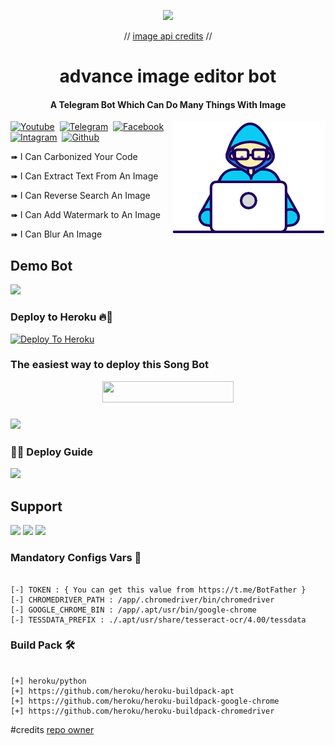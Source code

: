 <p align="center"><a href="https://t.me/slbotzone"><img src="https://telegra.ph/file/0a91e9228290e7c6d8ea5.jpg" width="500"></a></p> 
<p align='center'>// <a href="https://dribbble.com/Dangerdom">image api credits</a> //</p>

<h1 align="center">advance image editor bot </h1>

<h4 align="center">A Telegram Bot Which Can Do Many Things With Image</h4>
<img align="right" src="https://github.com/RazorKenway/RazorKenway/raw/main/Developer.gif" style="max-width:100%;">

[![Youtube](https://img.shields.io/badge/YouTube%20Channel-ff0000?style=flat&labelColor=224242&logoColor=white&for-the-badge&logo=youtube)](https://www.youtube.com/channel/UCvYfJcTr8RY72dIapzMqFQA?sub_confirmation=1)&nbsp;
[![Telegram](https://img.shields.io/badge/Bemro%20Team-003245?style=flat&labelColor=224242&logoColor=white&for-the-badge&logo=telegram)](https://t.me/slbotzone)&nbsp;
[![Facebook](https://img.shields.io/badge/Follow%20me%20on%20Facebook-2533cf?style=flat&labelColor=224242&logoColor=white&for-the-badge&logo=facebook)](https://www.facebook.com/SL-Geek-Show-yt-103654258471929/)&nbsp;
[![Intagram](https://img.shields.io/badge/Follow%20me%20on%20Instagram-4d267a?style=style=flat&labelColor=224242&logoColor=white&for-the-badge&logo=instagram)](https://www.instagram.com/sl_geek_show/)&nbsp;
[![Github](https://img.shields.io/badge/Github-000000?style=style=flat&labelColor=224242&logoColor=white&for-the-badge&logo=github)](https://github.com/youtubeslgeekshow) 

<p> ➠ I Can Carbonized Your Code </p>
<p> ➠ I Can Extract Text From An Image</p>
<p> ➠ I Can Reverse Search An Image</p>
<p> ➠ I Can Add Watermark to An Image</p>
<p> ➠ I Can Blur An Image</p>

## Demo Bot


<a href="https://t.me/theimagebot"><img src="https://img.shields.io/badge/Bot%20Status%20-Up-%3CCOLOR%3E"></a>

### Deploy to Heroku 🔥🕺 

[![Deploy To Heroku](https://www.herokucdn.com/deploy/button.svg)](https://heroku.com/deploy?template=https://github.com/Hasindu-Himasara/advance-image-tool-bot)

###              The easiest way to deploy this Song Bot
<p align="center"><a href="https://heroku.com/deploy?template=https://github.com/youtubeslgeekshow/advance-image-tool-bot"> <img src="https://img.shields.io/badge/Deploy%20To%20Heroku-blue?style=for-the-badge&logo=heroku" width="210" height="34.45"/></a></p>


###   <a href="https://www.youtube.com/channel/UCvYfJcTr8RY72dIapzMqFQA?sub_confirmation=1"><img src="https://img.shields.io/badge/How%20To-Deploy-red.svg?logo=Youtube"></a>
###  🧙‍♀️ Deploy Guide
<a href="https://www.youtube.com/channel/UCvYfJcTr8RY72dIapzMqFQA?sub_confirmation=1"><img src="https://telegra.ph/file/beca543cd87ec72be6069.jpg"></a>




## Support


<a href="https://t.me/SL_bot_zone"><img src="https://img.shields.io/badge/Join-Telegram%20Channel-blue.svg?logo=Telegram"></a>
<a href="https://t.me/slbotzone"><img src="https://img.shields.io/badge/Join-Telegram%20Group-blue.svg?logo=telegram"></a>
<a href="https://t.me/supunma"><img src="https://img.shields.io/badge/dev-Black"></a>

### Mandatory Configs Vars 📒

```

[-] TOKEN : { You can get this value from https://t.me/BotFather }
[-] CHROMEDRIVER_PATH : /app/.chromedriver/bin/chromedriver
[-] GOOGLE_CHROME_BIN : /app/.apt/usr/bin/google-chrome
[-] TESSDATA_PREFIX : ./.apt/usr/share/tesseract-ocr/4.00/tessdata

```

### Build Pack 🛠

```

[+] heroku/python
[+] https://github.com/heroku/heroku-buildpack-apt
[+] https://github.com/heroku/heroku-buildpack-google-chrome
[+] https://github.com/heroku/heroku-buildpack-chromedriver

```
#credits 
[repo owner](https://github.com/TroJanzHEX/Image-Editor)

